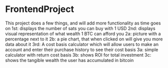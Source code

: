 # FrontendProject

This project does a few things, and will add more functionality as time goes on
1st: displays the number of sats you can buy with 1 USD
2nd: displays visual representation of what wealth 1 BTC can afford you
2a: picture with a percentage next to it
2b: a pie chart, that when clicked on will give you more data about it
3rd: A cost basis calculator which will allow users to make an account and enter their purchase history to see their cost basis
3a: simple calculator with return cost basis
3b: shows ROI for total investment
3c: shows the tangible wealth the user has accumulated in bitcoin
